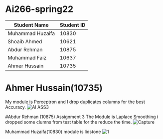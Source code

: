# Ai266-spring22

|      Student Name     | Student ID |
| --------------------- | ---------- |
|   Muhammad Huzaifa    |    10830   |
|   Shoaib Ahmed        |    10621   |
|   Abdur Rehman        |    10875   |
|   Muhammad Faiz       |    10637   |
|  Ahmer Hussain        |    10735   |

# Ahmer Hussain(10735)
My module is Perceptron and I drop duplicates columns for the best Accuracy.
![AI ASS3](https://user-images.githubusercontent.com/99546831/168898252-0c7b50b1-b1a7-4d28-bbeb-da5c7c3ec057.PNG)

#Abdur Rehman (10875) Assignment 3
The Module is Laplace Smoothing i dropped some clumns from test table for the reduce the time.
![Capture](https://user-images.githubusercontent.com/87324678/168902956-4ff1825f-11e2-4bb8-b880-2c589f9d8217.PNG)

Muhammad Huzaifa(10830)
module is lidstone 
![1](https://user-images.githubusercontent.com/99601994/168904447-4f31c858-7d93-4ce4-8088-5514b7c3e047.JPG)

